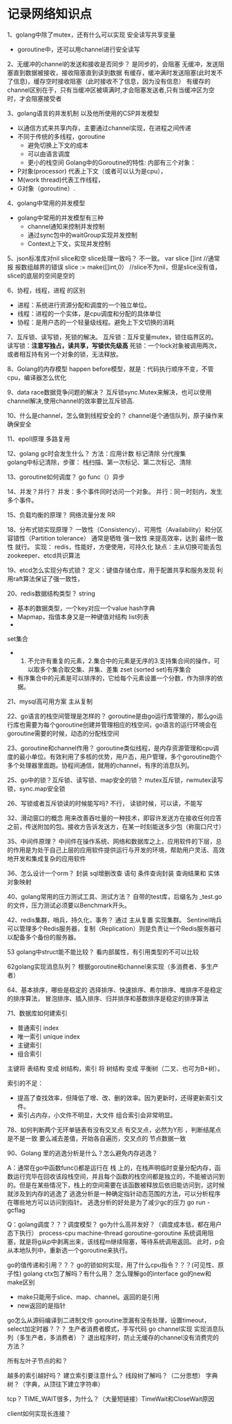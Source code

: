 # 记录网络知识点
1、golang中除了mutex，还有什么可以实现 安全读写共享变量
-   goroutine中，还可以用channel进行安全读写

2、无缓冲的channel的发送和接收是否同步？
是同步的，会阻塞
无缓冲，发送阻塞直到数据被接收，接收阻塞直到读到数据
有缓存，缓冲满时发送阻塞(此时发不了信息)，缓存空时接收阻塞（此时接收不了信息，因为没有信息）
有缓存的channel区别在于，只有当缓冲区被填满时,才会阻塞发送者,只有当缓冲区为空时，才会阻塞接受者

3、golang语言的并发机制 以及他所使用的CSP并发模型
-   以通信方式来共享内存，主要通过channel实现，在进程之间传递
-   不同于传统的多线程，goroutine
    -   避免切换上下文的成本
    -   可以由语言调度
    -   更小的栈空间
Golang中的Goroutine的特性:
内部有三个对象： 
-   P对象(processor) 代表上下文（或者可以认为是cpu），
-   M(work thread)代表工作线程，
-   G对象（goroutine）.

4、golang中常用的并发模型
-   golang中常用的并发模型有三种
    -   channel通知来控制并发控制
    -   通过sync包中的waitGroup实现并发控制
    -   Context上下文，实现并发控制

5、json标准库对nil slice和空 slice处理一致吗？
不一致。
var slice []int  //通常报 报数组越界的错误
slice := make([]int,0）  //slice不为nil，但是slice没有值，slice的底层的空间是空的

6、协程，线程，进程 的区别
-   进程：系统进行资源分配和调度的一个独立单位。
-   线程：进程的一个实体，是cpu调度和分配的具体单位
-   协程：是用户态的一个轻量级线程。避免上下文切换的消耗

7、互斥锁、读写锁，死锁的解决。
互斥锁：互斥变量mutex，锁住临界区的。
读写锁：****注意写独占，读共享，写锁优先级高****
死锁：一个lock对象被调用两次，或者相互持有另一个对象的锁，无法释放。

8、Golang的内存模型
happen before模型，就是：代码执行顺序不变，不管cpu，编译器怎么优化

9、data race数据竞争问题的解决？
互斥锁sync.Mutex来解决，也可以使用channel解决,使用channel的效率要比互斥锁高.

10、什么是channel，怎么做到线程安全的？
channel是个通信队列，原子操作来确保安全

11、epoll原理
多路复用

12、golang gc时会发生什么？
方法：应用计数 标记清除  分代搜集   
golang中标记清除，步骤：
栈扫描、第一次标记、第二次标记、清除

13、goroutine如何调度？
go func（）异步

14、并发？并行？
并发：多个事件同时访问一个对象。
并行：同一时刻内，发生多个事件。

15、负载均衡的原理？
网络流量分发
RR


18、分布式锁实现原理？
一致性（Consistency）、可用性（Availability）和分区容错性（Partition tolerance）
通常是牺牲 强一致性 来提高效率，达到 最终一致性 就行。
实现：
redis，性能好，方便使用，可持久化     缺点：主从切换可能丢包
zookeeper、etcd共识算法

19、etcd怎么实现分布式锁？
定义：键值存储仓库，用于配置共享和服务发现
利用raft算法保证了强一致性，

20、redis数据结构类型？
string
-   基本的数据类型，一个key对应一个value
hash字典
-   Mapmap，指值本身又是一种键值对结构
list列表
-   
set集合
-   1. 不允许有重复的元素，2.集合中的元素是无序的3.支持集合间的操作，可以取多个集合取交集、并集、差集
zset (sorted set)有序集合
-   有序集合中的元素是可以排序的，它给每个元素设置一个分数，作为排序的依据。

21、mysql高可用方案
主从复制

22、go语言的栈空间管理是怎样的？
goroutine是由go运行库管理的，那么go运行库也需要为每个goroutine创建并管理相应的栈空间，go语言的运行环境会在goroutine需要的时候，动态的分配栈空间

23、goroutine和channel作用？
goroutine类似线程，是内存资源管理和cpu调度的最小单位。有效利用了多核的优势，用户态，用户管理，多个goroutine跑个多个处理器里面跑。协程间通信，就用的channel，有序的消息队列。

25、go中的锁？互斥锁、读写锁、map安全的锁？
mutex互斥锁，rwmutex读写锁，sync.map安全锁

26、写锁或者互斥锁读的时候能写吗?
不行，    读锁时候，可以读，不能写

32、滑动窗口的概念
用来改善吞吐量的一种技术，即容许发送方在接收任何应答之前，传送附加的包。接收方告诉发送方，在某一时刻能送多少包（称窗口尺寸）

35、中间件原理？
中间件在操作系统、网络和数据库之上，应用软件的下层，总的作用是为处于自己上层的应用软件提供运行与开发的环境，帮助用户灵活、高效地开发和集成复杂的应用软件

36、怎么设计一个orm？
封装 sql增删改查 语句
条件查询封装
查询结果和 实体对象映射

40、golang常用的压力测试工具、测试方法？
自带的test库，后缀名为 _test.go的文件，压力测试必须要以Benchmark开头。

42、redis集群，哨兵，持久化，事务？
通过 主从复置 实现集群。
Sentinel哨兵可以管理多个Redis服务器，复制（Replication）则是负责让一个Redis服务器可以配备多个备份的服务器。

53 golang中struct能不能比较？
看内部属性，有引用类型的不可以比较

62golang实现消息队列？
根据goroutine和channel来实现（多消费者、多生产者）

64、基本排序，哪些是稳定的
选择排序、快速排序、希尔排序、堆排序不是稳定的排序算法，
冒泡排序、插入排序、归并排序和基数排序是稳定的排序算法

71、数据库如何建索引
-   普通索引 index
-   唯一索引 unique index
-   主键索引
-   组合索引



主键将 表结构 变成 树结构，索引 将 树结构 变成 平衡树（二叉、也可为B+树）。

索引的不足：
-   提高了查找效率，但降低了增、改、删的效率。因为更新时，还得更新索引文件。
-   索引占内存，小文件不明显，大文件 组合索引会非常明显。

78、如何判断两个无环单链表有没有交叉点
有交叉点，必然为Y形 ，判断结尾点是不是一致
要么减去差值，开始各自遍历，交叉点的 节点数据一致

90、Golang 里的逃逸分析是什么？怎么避免内存逃逸？

A：通常在go中函数func()都是运行在 栈 上的，在栈声明临时变量分配内存，函数运行完毕在回收该段栈空间，并且每个函数的栈空间都是独立的，不能被访问到的。但是在某些情况下，栈上的空间需要在该函数被释放后依旧能访问到，这时候就涉及到内存的逃逸了
逃逸分析是一种确定指针动态范围的方法，可以分析程序在哪些地方可以访问到指针。
逃逸分析的好处是为了减少gc的压力
go run -gcflag 




Q：golang调度？？？调度模型？ go为什么高并发好？（调度成本低，都在用户态下执行）
process-cpu
machine-thread
goroutine-goroutine
系统调用阻塞，就是将g从p中剥离出来，该线程m继续阻塞，等待系统调用返回。
此时，p会从本地队列中，重新选一个goroutine来执行。

go的值传递和引用？？？
go的锁如何实现，用了什么cpu指令？？？(可见性、原子性)
golang ctx包了解吗？有什么用？
怎么理解go的interface
go的new和make区别
-   make只能用于slice、map、channel。返回的是引用
-   new返回的是指针

go怎么从源码编译到二进制文件
goroutine泄漏有没有处理，设置timeout，select加定时器？？？
生产者消费者模式，手写代码  go channel实现
实现消息队列（多生产者，多消费者）？
退出程序时，防止无缓存的channel没有消费完的方法？

所有左叶子节点的和？

越多的索引越好吗？
建立索引要注意什么？
线段树了解吗？（二分思想）  字典树？（字典，从顶往下建立字符串）

tcp？
TIME_WAIT很多，为什么？（大量短链接）TimeWait和CloseWait原因

client如何实现长连接？

